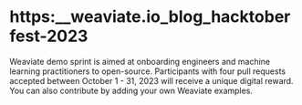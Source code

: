 # https:\_\_weaviate.io_blog_hacktoberfest-2023

Weaviate demo sprint is aimed at onboarding engineers and machine learning practitioners to open-source. Participants with four pull requests accepted between October 1 - 31, 2023 will receive a unique digital reward. You can also contribute by adding your own Weaviate examples.
